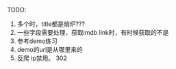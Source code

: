 TODO:

1. 多个时，title都是熔炉???
2. 一些字段需要处理，获取imdb link时，有时候获取的不是
3. 参考demo练习
4. demo的url是从哪里来的
5. 反爬 ip禁用。 302